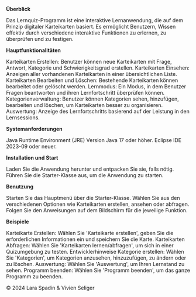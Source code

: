 **Überblick**

Das Lernquiz-Programm ist eine interaktive Lernanwendung, die auf dem Prinzip digitaler Karteikarten basiert. Es ermöglicht Benutzern, Wissen effektiv durch verschiedene interaktive Funktionen zu erlernen, zu überprüfen und zu festigen.

**Hauptfunktionalitäten**

Karteikarten Erstellen: Benutzer können neue Karteikarten mit Frage, Antwort, Kategorie und Schwierigkeitsgrad erstellen.
Karteikarten Einsehen: Anzeigen aller vorhandenen Karteikarten in einer übersichtlichen Liste.
Karteikarten Bearbeiten und Löschen: Bestehende Karteikarten können bearbeitet oder gelöscht werden.
Lernmodus: Ein Modus, in dem Benutzer Fragen beantworten und ihren Lernfortschritt überprüfen können.
Kategorienverwaltung: Benutzer können Kategorien sehen, hinzufügen, bearbeiten und löschen, um Karteikarten besser zu organisieren.
Auswertung: Anzeige des Lernfortschritts basierend auf der Leistung in den Lernsessions.

**Systemanforderungen**

Java Runtime Environment (JRE) Version Java 17 oder höher.
Eclipse IDE 2023-09 oder neuer.

**Installation und Start**

Laden Sie die Anwendung herunter und entpacken Sie sie, falls nötig.
Führen Sie die Starter-Klasse aus, um die Anwendung zu starten.

**Benutzung**

Starten Sie das Hauptmenü über die Starter-Klasse.
Wählen Sie aus den verschiedenen Optionen wie Karteikarten erstellen, ansehen oder abfragen.
Folgen Sie den Anweisungen auf dem Bildschirm für die jeweilige Funktion.

**Beispiele**

Karteikarte Erstellen: Wählen Sie 'Karteikarte erstellen', geben Sie die erforderlichen Informationen ein und speichern Sie die Karte.
Karteikarten Abfragen: Wählen Sie 'Karteikarten lernen/abfragen', um sich in einer Quizumgebung zu testen.
Entwicklerhinweise
Kategorie erstellen: Wählen Sie 'Kategorien', um Kategorien anzusehen, hinzuzufügen, zu ändern oder zu löschen.
Auswertung: Wählen Sie 'Auswertung', um Ihren Lernstand zu sehen.
Programm beenden: Wählen Sie 'Programm beenden', um das ganze Programm zu beenden.

© 2024 Lara Spadin & Vivien Seliger
